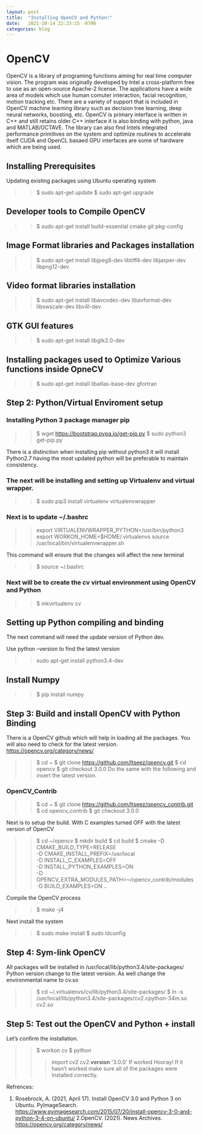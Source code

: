 ```yaml
---
layout: post
title:  "Installing OpenCV and Python!"
date:   2021-10-14 22:33:15 -0700
categories: blog
---
```

# OpenCV 

 OpenCV is a library of programing functions aiming for real time computer vision. The program was originally developed by Intel a cross-platform free to use as an open-source Apache-2 license. The applications have a wide area of models which use human comuter interaction, facial recognition, motion tracking etc. There are a variety of support that is included in OpenCV machine learning library such as decision tree learning, deep neural networks, boosting, etc. OpenCV is primary interface is written in C++ and still retains older C++ interface it is also binding with python, java and MATLAB/OCTAVE. The library can also find Intels integrated performance primitives on the system and optimize routines to accelerate itself CUDA and OpenCL basaed GPU interfaces are some of hardware which are being used. 

## Installing Prerequisites 

 Updating existing packages using Ubuntu operating system

 >> $ sudo apt-get update
 >> $ sudo apt-get upgrade

 ## Developer tools to Compile OpenCV

 >> $ sudo apt-get install build-essential cmake git pkg-config

 ## Image Format libraries and Packages installation

 >> $ sudo apt-get install libjpeg8-dev libtiff4-dev libjasper-dev libpng12-dev

 ## Video format libraries installation

 >> $ sudo apt-get install libavcodec-dev libavformat-dev libswscale-dev libv4l-dev

 ## GTK GUI features 

 >> $ sudo apt-get install libgtk2.0-dev

 ## Installing packages used to Optimize Various functions inside OpneCV

 >> $ sudo apt-get install libatlas-base-dev gfortran

## Step 2: Python/Virtual Enviroment setup

 ### Installing Python 3 package manager pip 

 >> $ wget https://bootstrap.pypa.io/get-pip.py
 >> $ sudo python3 get-pip.py

 There is a distinction when installing pip without python3 it will install Python2.7 having the most updated python will be preferable to maintain consistency.

 ### The next will be installing and setting up Virtualenv and virtual wrapper. 

 >> $ sudo pip3 install virtualenv virtualenvwrapper

 ### Next is to update ~/.bashrc 

 >> export VIRTUALENVWRAPPER_PYTHON=/usr/bin/python3
 >> export WORKON_HOME=$HOME/.virtualenvs
 >> source /usr/local/bin/virtualenvwrapper.sh

 This command will ensure that the changes will affect the new terminal

 >> $ source ~/.bashrc

 ### Next will be to create the cv virtual environment using OpenCV and Python

 >> $ mkvirtualenv cv

 ## Setting up Python compiling and binding 

 The next command will need the update version of Python dev.

 Use  python –version to find the latest version

 >> sudo apt-get install python3.4-dev

 ## Install Numpy 

 >> $ pip install numpy

## Step 3: Build and install OpenCV with Python Binding

 There is a OpenCV github which will help in loading all the packages. You will also need to check for the latest version.
  <https://opencv.org/category/news/>

 >> $ cd ~
 >> $ git clone https://github.com/Itseez/opencv.git
 >> $ cd opencv
 >> $ git checkout 3.0.0
 Do the same with the following and insert the latest version.

 ### OpenCV_Contrib

 >> $ cd ~
 >> $ git clone https://github.com/Itseez/opencv_contrib.git
 >> $ cd opencv_contrib
 >> $ git checkout 3.0.0

 Next is to setup the build. With C examples turned OFF with the latest version of OpenCV

 >> $ cd ~/opencv
 >> $ mkdir build
 >> $ cd build
 >> $ cmake -D CMAKE_BUILD_TYPE=RELEASE \
 >> -D CMAKE_INSTALL_PREFIX=/usr/local \
 >> -D INSTALL_C_EXAMPLES=OFF\
 >> -D INSTALL_PYTHON_EXAMPLES=ON \
 >> -D OPENCV_EXTRA_MODULES_PATH=~/opencv_contrib/modules \
 >> -D BUILD_EXAMPLES=ON ..

 Compile the OpenCV process

 >> $ make -j4

 Next install the system 

 >> $ sudo make install
 >> $ sudo ldconfig
## Step 4: Sym-link OpenCV

 All packages will be installed in /usr/local/lib/python3.4/site-packages/
 Python version change to the latest version. As well change the environmental name to cv.so

 >> $ cd ~/.virtualenvs/cv/lib/python3.4/site-packages/
 >> $ ln -s /usr/local/lib/python3.4/site-packages/cv2.cpython-34m.so cv2.so

## Step 5: Test out the OpenCV  and Python + install

 Let’s confirm the installation.
 >> $ workon cv
 >> $ python
 >>> import cv2
 >>> cv2.__version__
 >> '3.0.0'
 If worked Hooray! If it hasn’t worked make sure all of the packages were Installed correctly.

Refrences:
 1. Rosebrock, A. (2021, April 17). Install OpenCV 3.0 and Python 3 on Ubuntu. PyImageSearch. <https://www.pyimagesearch.com/2015/07/20/install-opencv-3-0-and-python-3-4-on-ubuntu/>
 2.OpenCV. (2021). News Archives. <https://opencv.org/category/news/>
